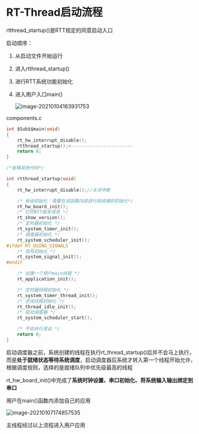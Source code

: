 # RT-Thread启动流程

rtthread_startup()是RTT规定的同意启动入口

启动顺序：

1. 从启动文件开始运行

2. 进入rtthread_startup()

3. 进行RTT系统功能初始化

4. 进入用户入口main()

   ![image-20210104163931753](RT-Thread学习_系统启动.assets/image-20210104163931753.png)

components.c

```c
int $Sub$$main(void)
{
    rt_hw_interrupt_disable();
    rtthread_startup();<-----------------------
    return 0;
}

/*省略其他代码*/

int rtthread_startup(void)
{
    rt_hw_interrupt_disable();//关闭中断

    /* 板级初始化：需要在该函数内部进行系统堆的初始化*/
    rt_hw_board_init();
    /* 打印RTT版本信息 */
    rt_show_version();
    /* 定时器初始化 */
    rt_system_timer_init();
    /* 调度器初始化 */
    rt_system_scheduler_init();
#ifdef RT_USING_SIGNALS
    /* 信号初始化 */
    rt_system_signal_init();
#endif

    /* 创建一个用户main线程 */
    rt_application_init();

    /* 定时器线程初始化 */
    rt_system_timer_thread_init();
    /* 空闲线程初始化 */
    rt_thread_idle_init();
    /* 启动调度器 */
    rt_system_scheduler_start();

    /* 不会执行至此 */
    return 0;
}
```

启动调度器之前，系统创建的线程在执行rt_thread_startup()后并不会马上执行，而是**处于就绪状态等待系统调度**，启动调度器后系统才转入第一个线程开始允许，根据调度规则，选择的是就绪队列中优先级最高的线程

rt_hw_board_init()中完成了**系统时钟设置、串口初始化、将系统输入输出绑定到串口**

用户在main()函数内添加自己的应用

![image-20210107174857535](RT-Thread学习_系统启动.assets/image-20210107174857535.png)

主线程经过以上流程进入用户应用